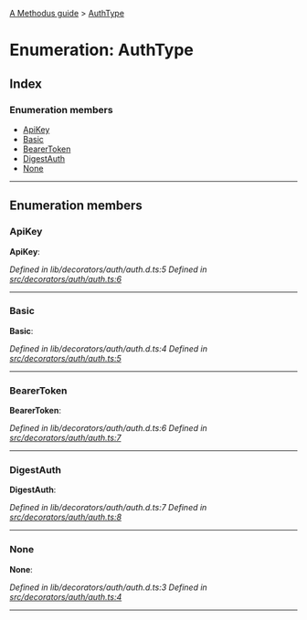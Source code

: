 [A Methodus guide](../README.md) > [AuthType](../enums/authtype.md)

# Enumeration: AuthType

## Index

### Enumeration members

* [ApiKey](authtype.md#apikey)
* [Basic](authtype.md#basic)
* [BearerToken](authtype.md#bearertoken)
* [DigestAuth](authtype.md#digestauth)
* [None](authtype.md#none)

---

## Enumeration members

<a id="apikey"></a>

###  ApiKey

**ApiKey**: 

*Defined in lib/decorators/auth/auth.d.ts:5*
*Defined in [src/decorators/auth/auth.ts:6](https://github.com/nodulusteam/methodus.dev/blob/3c34c71/src/decorators/auth/auth.ts#L6)*

___
<a id="basic"></a>

###  Basic

**Basic**: 

*Defined in lib/decorators/auth/auth.d.ts:4*
*Defined in [src/decorators/auth/auth.ts:5](https://github.com/nodulusteam/methodus.dev/blob/3c34c71/src/decorators/auth/auth.ts#L5)*

___
<a id="bearertoken"></a>

###  BearerToken

**BearerToken**: 

*Defined in lib/decorators/auth/auth.d.ts:6*
*Defined in [src/decorators/auth/auth.ts:7](https://github.com/nodulusteam/methodus.dev/blob/3c34c71/src/decorators/auth/auth.ts#L7)*

___
<a id="digestauth"></a>

###  DigestAuth

**DigestAuth**: 

*Defined in lib/decorators/auth/auth.d.ts:7*
*Defined in [src/decorators/auth/auth.ts:8](https://github.com/nodulusteam/methodus.dev/blob/3c34c71/src/decorators/auth/auth.ts#L8)*

___
<a id="none"></a>

###  None

**None**: 

*Defined in lib/decorators/auth/auth.d.ts:3*
*Defined in [src/decorators/auth/auth.ts:4](https://github.com/nodulusteam/methodus.dev/blob/3c34c71/src/decorators/auth/auth.ts#L4)*

___

